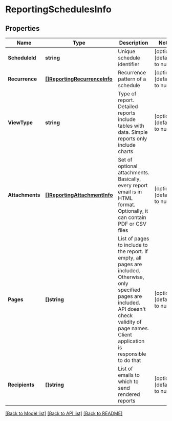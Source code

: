 # ReportingSchedulesInfo

## Properties
Name | Type | Description | Notes
------------ | ------------- | ------------- | -------------
**ScheduleId** | **string** | Unique schedule identifier | [optional] [default to null]
**Recurrence** | [**[]ReportingRecurrenceInfo**](ReportingRecurrenceInfo.md) | Recurrence pattern of a schedule | [optional] [default to null]
**ViewType** | **string** | Type of report. Detailed reports include tables with data. Simple reports only include charts | [optional] [default to null]
**Attachments** | [**[]ReportingAttachmentInfo**](ReportingAttachmentInfo.md) | Set of optional attachments. Basically, every report email is in HTML format. Optionally, it can contain PDF or CSV files | [optional] [default to null]
**Pages** | **[]string** | List of pages to include to the report. If empty, all pages are included. Otherwise, only specified pages are included. API doesn&#39;t check validity of page names. Client application is responsible to do that | [optional] [default to null]
**Recipients** | **[]string** | List of emails to which to send rendered reports | [optional] [default to null]

[[Back to Model list]](../README.md#documentation-for-models) [[Back to API list]](../README.md#documentation-for-api-endpoints) [[Back to README]](../README.md)


